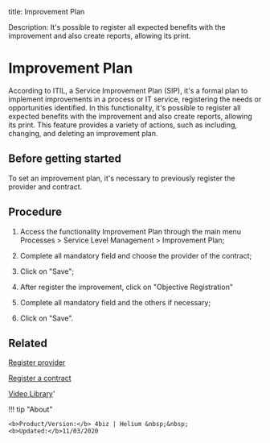 title: Improvement Plan

Description: It's possible to register all expected benefits with the improvement and also create reports, allowing its print.
# Improvement Plan
According to ITIL, a Service Improvement Plan (SIP), it's a formal plan to implement improvements in a process or IT service, registering the needs or opportunities identified.
In this functionality, it's possible to register all expected benefits with the improvement and also create reports, allowing its print.
This feature provides a variety of actions, such as including, changing, and deleting an improvement plan.

Before getting started
--------------------------

To set an improvement plan, it's necessary to previously register the provider
and contract.

Procedure
-------------

1.  Access the functionality Improvement Plan through the main menu Processes \>
    Service Level Management \> Improvement Plan;

2.  Complete all mandatory field and choose the provider of the contract;

3.  Click on "Save";

4.  After register the improvement, click on "Objective Registration"

5.  Complete all mandatory field and the others if necessary;

6.  Click on "Save".

Related
-----------

[Register provider](/en-us/4biz-helium/processes/portfolio-and-catalog/configuration/register-provider.html)

[Register a contract](/en-us/4biz-helium/additional-features/contract-management/use/register-contract.html)

<i class='fa fa-youtube-play  fa-2x' style='color:#97ce17;vertical-align: middle;'> </i> [Video Library](https://www.youtube.com/playlist?list=PLB5qK2uzf2RNz3E16sjg5mfdugX2Ia9jZ)'

!!! tip "About"

    <b>Product/Version:</b> 4biz | Helium &nbsp;&nbsp;
    <b>Updated:</b>11/03/2020

